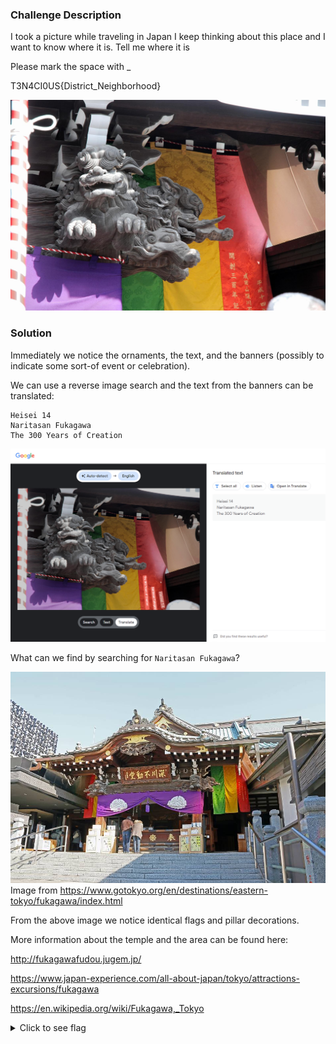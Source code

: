 ### Challenge Description

I took a picture while traveling in Japan
I keep thinking about this place and I want to know where it is. Tell me where it is

Please mark the space with _

T3N4CI0US{District_Neighborhood}

![](img/Travel.jpg)

### Solution

Immediately we notice the ornaments, the text, and the banners (possibly to indicate some sort-of event or celebration). 

We can use a reverse image search and the text from the banners can be translated:

```
Heisei 14
Naritasan Fukagawa
The 300 Years of Creation
``` 
![](img/fukagawa-google-lens.png)

What can we find by searching for `Naritasan Fukagawa`?

![](img/xarea027_04.jpg.pagespeed.ic.FHAnXf0P_z.jfif)
Image from https://www.gotokyo.org/en/destinations/eastern-tokyo/fukagawa/index.html

From the above image we notice identical flags and pillar decorations. 

More information about the temple and the area can be found here:

http://fukagawafudou.jugem.jp/

https://www.japan-experience.com/all-about-japan/tokyo/attractions-excursions/fukagawa

https://en.wikipedia.org/wiki/Fukagawa,_Tokyo


<details>
  <summary>Click to see flag</summary> 
  
    T3N4CI0US{Koto_Fukagawa}

</details>